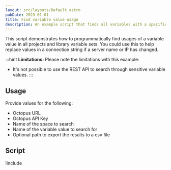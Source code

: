 ```yaml
---
layout: src/layouts/Default.astro
pubDate: 2023-01-01
title: Find variable value usage
description: An example script that finds all variables with a specific value in project variables and library variable sets.
---
```


This script demonstrates how to programmatically find usages of a variable value in all projects and library variable sets. You could use this to help replace values in a connection string if a server name or IP has changed.

:::hint
**Limitations:** 
Please note the limitations with this example:
- It's not possible to use the REST API to search through sensitive variable values.
:::

## Usage

Provide values for the following:
- Octopus URL
- Octopus API Key
- Name of the space to search
- Name of the variable value to search for
- Optional path to export the results to a csv file

## Script

!include <find-variable-value-usage-scripts>
